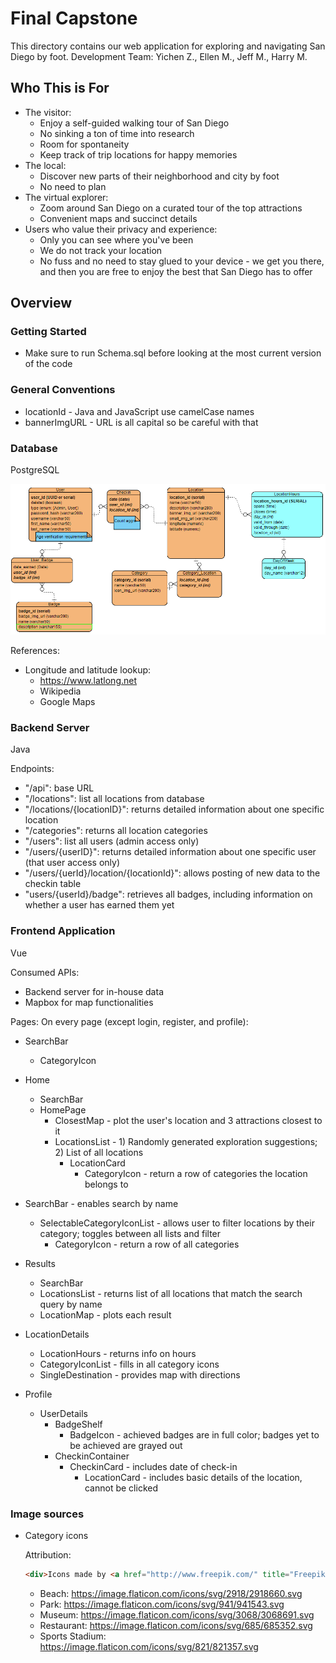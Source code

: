 # Final Capstone

This directory contains our web application for exploring and navigating San Diego by foot.
Development Team: Yichen Z., Ellen M., Jeff M., Harry M.

## Who This is For
* The visitor: 
  * Enjoy a self-guided walking tour of San Diego 
  * No sinking a ton of time into research
  * Room for spontaneity
  * Keep track of trip locations for happy memories
* The local:
  * Discover new parts of their neighborhood and city by foot
  * No need to plan
* The virtual explorer:
  * Zoom around San Diego on a curated tour of the top attractions
  * Convenient maps and succinct details
* Users who value their privacy and experience:
  * Only you can see where you've been
  * We do not track your location
  * No fuss and no need to stay glued to your device - we get you there, and then you are free to enjoy the best that San Diego has to offer

## Overview

### Getting Started

* Make sure to run Schema.sql before looking at the most current version of the code

### General Conventions

* locationId - Java and JavaScript use camelCase names
* bannerImgURL - URL is all capital so be careful with that

### Database

PostgreSQL

![WalkCity entity relationship diagram](./walkcityDB-ERD.PNG)

References:
* Longitude and latitude lookup: 
  * https://www.latlong.net
  * Wikipedia
  * Google Maps

### Backend Server

Java

Endpoints: 
* "/api": base URL
* "/locations": list all locations from database
* "/locations/{locationID}": returns detailed information about one specific location
* "/categories": returns all location categories
* "/users": list all users (admin access only)
* "/users/{userID}": returns detailed information about one specific user (that user access only)
* "/users/{uerId}/location/{locationId}": allows posting of new data to the checkin table
* "users/{userId}/badge": retrieves all badges, including information on whether a user has earned them yet

### Frontend Application

Vue

Consumed APIs:
* Backend server for in-house data
* Mapbox for map functionalities

Pages:
On every page (except login, register, and profile):
  * SearchBar
    * CategoryIcon
  
* Home
  * SearchBar
  * HomePage
    * ClosestMap - plot the user's location and 3 attractions closest to it
    * LocationsList - 1) Randomly generated exploration suggestions; 2) List of all locations
      * LocationCard
        * CategoryIcon - return a row of categories the location belongs to
* SearchBar - enables search by name
  * SelectableCategoryIconList - allows user to filter locations by their category; toggles between all lists and filter
    * CategoryIcon - return a row of all categories
* Results
  * SearchBar
  * LocationsList - returns list of all locations that match the search query by name
  * LocationMap - plots each result
* LocationDetails
  * LocationHours - returns info on hours
  * CategoryIconList - fills in all category icons
  * SingleDestination - provides map with directions
* Profile
  * UserDetails
    * BadgeShelf
      * BadgeIcon - achieved badges are in full color; badges yet to be achieved are grayed out
    * CheckinContainer
      * CheckinCard - includes date of check-in
        * LocationCard - includes basic details of the location, cannot be clicked

### Image sources

* Category icons

    Attribution: 
  ```html 
  <div>Icons made by <a href="http://www.freepik.com/" title="Freepik">Freepik</a> from <a href="https://www.flaticon.com/" title="Flaticon">www.flaticon.com</a></div>
  ```
  * Beach: https://image.flaticon.com/icons/svg/2918/2918660.svg
  * Park: https://image.flaticon.com/icons/svg/941/941543.svg
  * Museum: https://image.flaticon.com/icons/svg/3068/3068691.svg
  * Restaurant: https://image.flaticon.com/icons/svg/685/685352.svg
  * Sports Stadium: https://image.flaticon.com/icons/svg/821/821357.svg